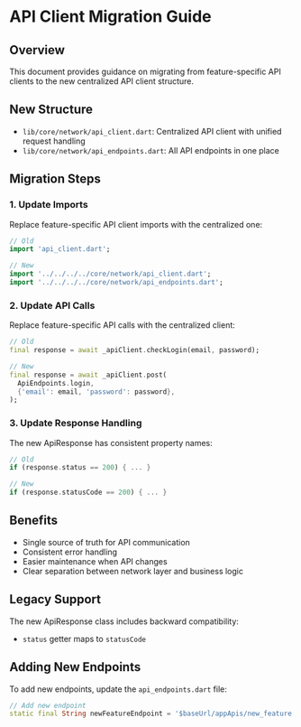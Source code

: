 # API Client Migration Guide

## Overview
This document provides guidance on migrating from feature-specific API clients to the new centralized API client structure.

## New Structure
- `lib/core/network/api_client.dart`: Centralized API client with unified request handling
- `lib/core/network/api_endpoints.dart`: All API endpoints in one place

## Migration Steps

### 1. Update Imports
Replace feature-specific API client imports with the centralized one:

```dart
// Old
import 'api_client.dart';

// New
import '../../../../core/network/api_client.dart';
import '../../../../core/network/api_endpoints.dart';
```

### 2. Update API Calls
Replace feature-specific API calls with the centralized client:

```dart
// Old
final response = await _apiClient.checkLogin(email, password);

// New
final response = await _apiClient.post(
  ApiEndpoints.login,
  {'email': email, 'password': password},
);
```

### 3. Update Response Handling
The new ApiResponse has consistent property names:

```dart
// Old
if (response.status == 200) { ... }

// New
if (response.statusCode == 200) { ... }
```

## Benefits
- Single source of truth for API communication
- Consistent error handling
- Easier maintenance when API changes
- Clear separation between network layer and business logic

## Legacy Support
The new ApiResponse class includes backward compatibility:
- `status` getter maps to `statusCode`

## Adding New Endpoints
To add new endpoints, update the `api_endpoints.dart` file:

```dart
// Add new endpoint
static final String newFeatureEndpoint = '$baseUrl/appApis/new_feature';
``` 